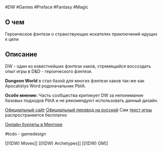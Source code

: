 #DW  #Games #Preface #Fantasy #Magic 

## О чем
Героическое фэнтези о странствующих искателях приключений идущих к цели

## Описание
DW - один из известнейших фэнтези хаков, стремящийся воссоздать опыт игры в D&D - героического фэнтези. 

**Dungeon World** в стал базой для многих фэнтези хаков так-же как Apocalistys Word родоначальник PbtA.

**Особе мнение:** Часть сообщества критикует DW за непонимание базовых подходов PbtA и не рекомендуют использовать данный дизайн.

[Официальный сайт](https://dungeon-world.com/)
[Официальный перевод на русский](https://indigogames.ru/product/dw-pdf/)
Сам [текст игры](https://drive.google.com/drive/folders/0BzIhptyHDxF6dThJeHlyeTc5OHc?resourcekey=0-mjpVf8yRGgrO4iHfvSctsQ) распространяется бесплатно

[Онлайн буклеты в Менторе](https://pbta.gmentor.ru/v777399bdfba0190a6ad15cc50dc85a41)

#todo - gamedesign


[[!(DW) Moves]]
[[!(DW) Archetypes]]
[[!(DW) GM]]
